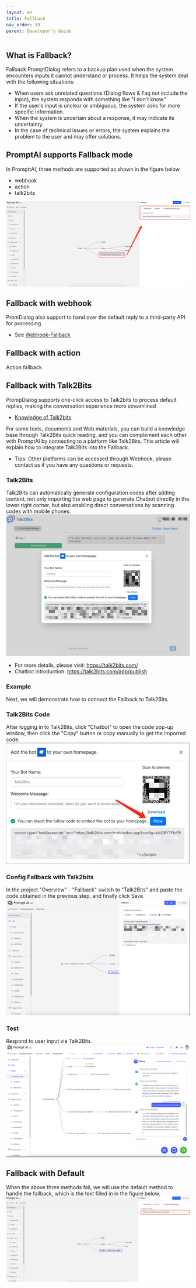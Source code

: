 ```yaml
---
layout: en
title: Fallback
nav_order: 10
parent: Developer's Guide
---
```


## What is Fallback?

Fallback PromptDialog refers to a backup plan used when the system encounters inputs it cannot understand or process. It helps the system deal with the following situations:

- When users ask unrelated questions (Dialog flows & Faq not include the input), the system responds with something like "I don't know."
- If the user's input is unclear or ambiguous, the system asks for more specific information.
- When the system is uncertain about a response, it may indicate its uncertainty.
- In the case of technical issues or errors, the system explains the problem to the user and may offer solutions.

## PromptAI supports Fallback mode
In PrompttAI, three methods are supported as shown in the figure below
- webhook
- action
- talk2bits

![fallback-mode](/assets/images/tutorial/fallback-mode.jpg)

## Fallback with webhook
PromDialog also support to hand over the default reply to a third-party API for processing

- See [Webhook-Fallback](docs/webhook/03-webhook/)

## Fallback with action
Action fallback

## Fallback with Talk2Bits
PrompDialog supports one-click access to Talk2bits to process default replies, making the conversation experience more streamlined
- [Knowledge of Talk2bits](/docs/knowledge_base/)

For some texts, documents and Web materials, you can build a knowledge base through Talk2Bits quick reading, and you can complement each other with PromptAI by connecting to a platform like Talk2Bits.
This article will explain how to integrate Talk2Bits into the Fallback.

* Tips: Other platforms can be accessed through Webhook, please contact us if you have any questions or requests.

### Talk2Bits

Talk2Bits can automatically generate configuration codes after adding content, not only importing the web page to generate Chatbot directly in the lower right corner, but also enabling direct conversations by scanning codes with mobile phones.
![01-default-reply.jpg](/assets/images/default_reply/01-default-reply.jpg)

* For more details, please visit: https://talk2bits.com/
* Chatbot introduction: https://talk2bits.com/app/publish

### Example

Next, we will demonstrate how to connect the Fallback to Talk2Bits.

### Talk2Bits Code

After logging in to Talk2Bits, click "Chatbot" to open the code pop-up window, then click the "Copy" button or copy manually to get the imported code.![02-default-reply.jpg](/assets/images/default_reply/02-default-reply.jpg)


### Config Fallback with Talk2bits

In the project "Overview" - "Fallback" switch to "Talk2Bits" and paste the code obtained in the previous step, and finally click Save.
![03-default-reply.jpg](/assets/images/default_reply/03-default-reply.jpg)

### Test

Respond to user input via Talk2Bits.
![04-default-reply.jpg](/assets/images/default_reply/04-default-reply.jpg)

## Fallback with Default
When the above three methods fail, we will use the default method to handle the fallback, which is the text filled in in the figure below.
![fallback-text](/assets/images/tutorial/fallback-text.jpg)